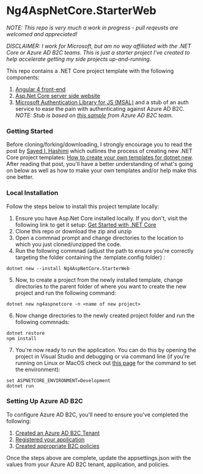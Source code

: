 # Ng4AspNetCore.StarterWeb #

*NOTE: This repo is very much a work in progress - pull reqeusts are welcomed and appreciated!*

*DISCLAIMER: I work for Microsoft, but am no way affiliated with the .NET Core or Azure AD B2C teams. This is just a starter project I've created to help accelerate getting my side projects up-and-running.*

This repo contains a .NET Core project template with the following components:

1. [Angular 4 front-end](https://angular.io/)
2. [Asp.Net Core server side website](https://docs.microsoft.com/en-us/aspnet/core/)
3. [Microsoft Authentication Library for JS (MSAL)](https://github.com/AzureAD/microsoft-authentication-library-for-js) and a stub of an auth service to ease the pain with authenticating against Azure AD B2C. *NOTE: Stub is based on [this sample](https://github.com/Azure-Samples/active-directory-b2c-javascript-singlepageapp-dotnet-webapi) from Azure AD B2C team.*

### Getting Started ###

Before cloning/forking/downloading, I strongly encourage you to read the post by [Sayed I. Hashimi](https://twitter.com/sayedihashimi) which outlines the process of creating new .NET Core project templates: [How to create your own templates for dotnet new](https://blogs.msdn.microsoft.com/dotnet/2017/04/02/how-to-create-your-own-templates-for-dotnet-new/). After reading that post, you'll have a better understanding of what's going on below as well as how to make your own templates and/or help make this one better.

### Local Installation ###

Follow the steps below to install this project template locally:

1. Ensure you have Asp.Net Core installed locally. If you don't, visit the following link to get it setup: [Get Started with .NET Core](https://www.microsoft.com/net/core) 
2. Clone this repo or download the zip and unzip 
3. Open a commnad prompt and change directories to the location to which you just cloned/unzipped the code.
4. Run the following commnad (adjust the path to ensure you're correctly targeting the folder containing the .template.config folder) :
````
dotnet new --install Ng4AspNetCore.StarterWeb
````
5. Now, to create a project from the newly installed template, change directories to the parent folder of where you want to create the new project and run the following command:
````
dotnet new ng4aspnetcore -n <name of new project>
````
6. Now change directories to the newly created project folder and run the following commnads:
````
dotnet restore
npm install
````
7. You're now ready to run the application. You can do this by opening the project in Visual Studio and debugging or via command line (if you're running on Linux or MacOS check out [this page](https://docs.microsoft.com/en-us/aspnet/core/fundamentals/environments) for the command to set the environment):
````
set ASPNETCORE_ENVIRONMENT=Development
dotnet run
````

### Setting Up Azure AD B2C ###

To configure Azure AD B2C, you'll need to ensure you've completed the following:

1. [Created an Azure AD B2C Tenant](https://docs.microsoft.com/en-us/azure/active-directory-b2c/active-directory-b2c-get-started)
2. [Registered your application](https://docs.microsoft.com/en-us/azure/active-directory-b2c/active-directory-b2c-app-registration)
3. [Created appropriate B2C policies](https://docs.microsoft.com/en-us/azure/active-directory-b2c/active-directory-b2c-reference-policies)

Once the steps above are complete, update the appsettings.json with the values from your Azure AD B2C tenant, application, and policies.